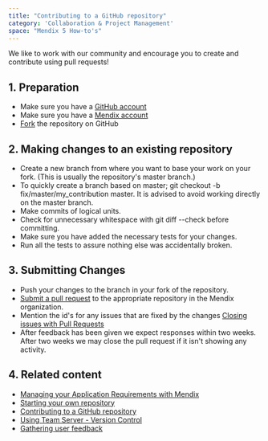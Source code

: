 ```yaml
---
title: "Contributing to a GitHub repository"
category: 'Collaboration & Project Management'
space: "Mendix 5 How-to's"
---
```


We like to work with our community and encourage you to create and contribute using pull requests!

## 1. Preparation

*   Make sure you have a [GitHub account](https://github.com/join)
*   Make sure you have a [Mendix account](https://home.mendix.com/)
*   [Fork](https://help.github.com/articles/fork-a-repo/) the repository on GitHub

## 2\. Making changes to an existing repository

*   Create a new branch from where you want to base your work on your fork. (This is usually the repository's master branch.)
*   To quickly create a branch based on master; git checkout -b fix/master/my_contribution master. It is advised to avoid working directly on the master branch.
*   Make commits of logical units.
*   Check for unnecessary whitespace with git diff --check before committing.
*   Make sure you have added the necessary tests for your changes.
*   Run all the tests to assure nothing else was accidentally broken.

## 3\. Submitting Changes

*   Push your changes to the branch in your fork of the repository.
*   [Submit a pull request](https://help.github.com/articles/using-pull-requests/) to the appropriate repository in the Mendix organization.
*   Mention the id's for any issues that are fixed by the changes [Closing issues with Pull Requests](https://help.github.com/articles/closing-issues-via-commit-messages#closing-issues-with-pull-requests)
*   After feedback has been given we expect responses within two weeks. After two weeks we may close the pull request if it isn't showing any activity.

## 4\. Related content

*   [Managing your Application Requirements with Mendix](/howto50/managing-your-application-requirements-with-mendix)
*   [Starting your own repository](/howto50/starting-your-own-repository)
*   [Contributing to a GitHub repository](/howto50/contributing-to-a-github-repository)
*   [Using Team Server - Version Control](/howto50/using-team-server-version-control)
*   [Gathering user feedback](/howto50/gathering-user-feedback)
